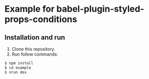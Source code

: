 # Example for babel-plugin-styled-props-conditions

## Installation and run
1. Clone this repository.
2. Run follow commands:

```sh
$ npm install
$ cd example
$ nrun dev
```

